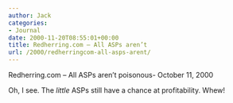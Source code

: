 ```yaml
---
author: Jack
categories:
- Journal
date: 2000-11-20T08:55:01+00:00
title: Redherring.com – All ASPs aren’t
url: /2000/redherringcom-all-asps-arent/
---
```


<span class="removed_link" title="http://web.archive.org/web/20030622124206/http://www.redherring.com:80/vc/2000/1011/vc-asp101100.html">Redherring.com – All ASPs aren’t poisonous- October 11, 2000</span>

Oh, I see. The _little_ ASPs still have a chance at profitability. Whew!